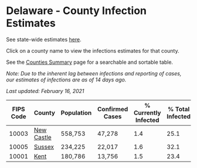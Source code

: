 # Delaware - County Infection Estimates

See state-wide estimates [here](/infections/us-de).

Click on a county name to view the infections estimates for that county.

See the [Counties Summary](/infections/summary-counties) page for a searchable and sortable table.

*Note: Due to the inherent lag between infections and reporting of cases, our estimates of infections are as of 14 days ago.*

*Last updated: February 16, 2021*

|   FIPS Code |                   County |   Population |   Confirmed Cases |   % Currently Infected |   % Total Infected |
|-------------|--------------------------|--------------|-------------------|------------------------|--------------------|
|       10003 | [New Castle](new-castle) |      558,753 |            47,278 |                    1.4 |               25.1 |
|       10005 |         [Sussex](sussex) |      234,225 |            22,017 |                    1.6 |               32.1 |
|       10001 |             [Kent](kent) |      180,786 |            13,756 |                    1.5 |               23.4 |